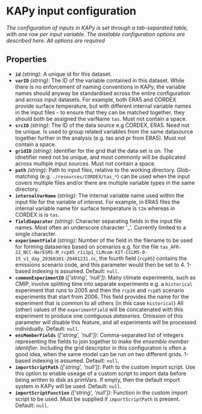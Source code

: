 # KAPy input configuration

*The configuration of inputs in KAPy is set through a tab-separated table, with one row per input variable. The available configuration options are described here. All options are required*

## Properties

- **`id`** *(string)*: A unique id for this dataset.
- **`varID`** *(string)*: The ID of the variable contained in this dataset. While there is no enforcement of naming conventions in KAPy, the variable names should anyway be standardised across the entire configuration and across input datasets. For example, both ERA5 and CORDEX provide surface temperature, but with different internal variable names in the input files - to ensure that they can be matched together, they should both be assigned the varName `tas`. Must not contain a space.
- **`srcID`** *(string)*: The ID of the data source e.g CORDEX, ERA5. Need not be unique. Is used to group related variables from the same datasource together further in the analysis (e.g. tas and pr from ERA5). Must not contain a space.
- **`gridID`** *(string)*: Identifier for the grid that the data set is on. The idnetifier need not be unique, and most commonly will be duplicated across multiple input sources. Must not contain a space.
- **`path`** *(string)*: Path to input files, relative to the working directory. Glob-matching (e.g. `./resources/CORDEX/tas_*`) can be used when the input covers multiple files and/or there are multiple variable types in the same directory.
- **`internalVarName`** *(string)*: The internal variable name used within the input file for the variable of interest. For example, in ERA5 files the internal variable name for surface temperature is `t2m` whereas in CORDEX is is `tas`.
- **`fieldSeparator`** *(string)*: Character separating fields in the input file names. Most often an underscore character '_'. Currently limited to a single character.
- **`experimentField`** *(string)*: Number of the field in the filename to be used for forming dataseries based on scenarios e.g. for the file `tas_AFR-22_NCC-NorESM1-M_rcp85_r1i1p1_CLMcom-KIT-CCLM5-0-15_v1_day_20360101-20401231.nc`, the fourth field (`rcp85`) contains the emissions scenario code, and this parameter would then be set to 4. 1-based indexing is assumed. Default: `null`.
- **`commonExperimentID`** *(['string', 'null'])*: Many climate experiments, such as CMIP, involve splitting time into separate experiments e.g. a `historical` experiment that runs to 2005 and then the `rcp26` and `rcp85` scenario experiments that start from 2006. This field provides the name for the experiment that is common to all others (in this case `historical`) All (other) values of the `experimentField` will be concatenated with this experiment to produce one contiguous *dataseries*. Omission of this parameter will disable this feature, and all experiments will be processed individually. Default: `null`.
- **`ensMemberFields`** *(['string', 'null'])*: Comma-separated list of integers representing the fields to join together to make the *ensemble member identifier*. Including the grid descriptor in this configuration is often a good idea, when the same model can be run on two different grids. 1-based indexing is assumed. Default: `null`.
- **`importScriptPath`** *(['string', 'null'])*: Path to the custom import script. Use this option to enable useage of a custom script to import data before being written to disk as primVars. If empty, then the default import system in KAPy will be used. Default: `null`.
- **`importScriptFunction`** *(['string', 'null'])*: Function in the custom import script to be used. Must be supplied if `importScriptPath` is present. Default: `null`.
